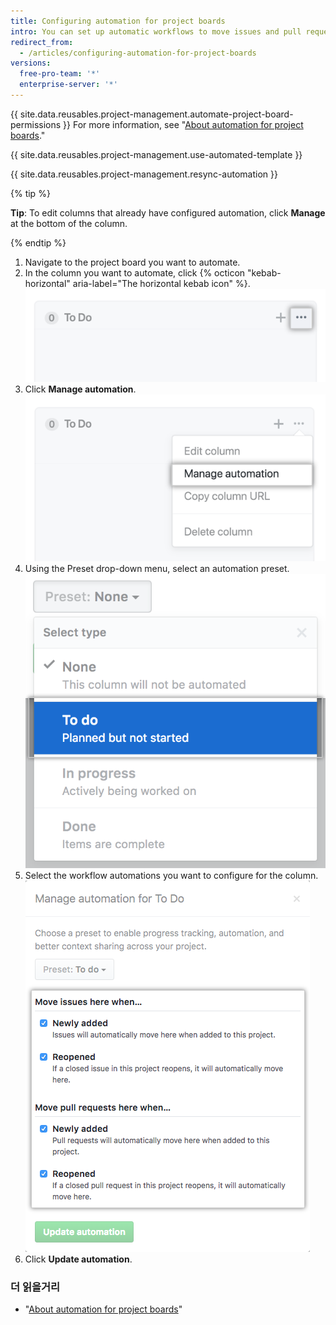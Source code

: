 ```yaml
---
title: Configuring automation for project boards
intro: You can set up automatic workflows to move issues and pull requests to a project board column when a specified event occurs.
redirect_from:
  - /articles/configuring-automation-for-project-boards
versions:
  free-pro-team: '*'
  enterprise-server: '*'
---
```


{{ site.data.reusables.project-management.automate-project-board-permissions }} For more information, see "[About automation for project boards](/articles/about-automation-for-project-boards)."

{{ site.data.reusables.project-management.use-automated-template }}

{{ site.data.reusables.project-management.resync-automation }}

{% tip %}

**Tip**: To edit columns that already have configured automation, click **Manage** at the bottom of the column.

{% endtip %}

1. Navigate to the project board you want to automate.
2. In the column you want to automate, click {% octicon "kebab-horizontal" aria-label="The horizontal kebab icon" %}. ![Edit icon](/assets/images/help/projects/edit-column-button.png)
3. Click **Manage automation**. ![Manage automation button](/assets/images/help/projects/manage-automation-button.png)
4. Using the Preset drop-down menu, select an automation preset. ![Select preset automation from menu](/assets/images/help/projects/select-automation.png)
5. Select the workflow automations you want to configure for the column. ![List of options for automating the column](/assets/images/help/projects/select-automation-options-existing-column.png)
6. Click **Update automation**.

### 더 읽을거리
- "[About automation for project boards](/articles/about-automation-for-project-boards)"
